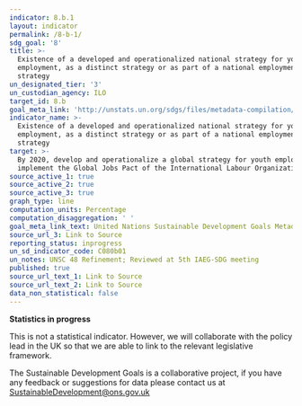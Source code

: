 ```yaml
---
indicator: 8.b.1
layout: indicator
permalink: /8-b-1/
sdg_goal: '8'
title: >-
  Existence of a developed and operationalized national strategy for youth
  employment, as a distinct strategy or as part of a national employment
  strategy
un_designated_tier: '3'
un_custodian_agency: ILO
target_id: 8.b
goal_meta_link: 'http://unstats.un.org/sdgs/files/metadata-compilation/Metadata-Goal-8.pdf'
indicator_name: >-
  Existence of a developed and operationalized national strategy for youth
  employment, as a distinct strategy or as part of a national employment
  strategy
target: >-
  By 2020, develop and operationalize a global strategy for youth employment and
  implement the Global Jobs Pact of the International Labour Organization
source_active_1: true
source_active_2: true
source_active_3: true
graph_type: line
computation_units: Percentage
computation_disaggregation: ' '
goal_meta_link_text: United Nations Sustainable Development Goals Metadata (pdf 525kB)
source_url_3: Link to Source
reporting_status: inprogress
un_sd_indicator_code: C080b01
un_notes: UNSC 48 Refinement; Reviewed at 5th IAEG-SDG meeting
published: true
source_url_text_1: Link to Source
source_url_text_2: Link to Source
data_non_statistical: false
---
```

**Statistics in progress**               

This is not a statistical indicator. However, we will collaborate with the policy lead in the UK so that we are able to link to the relevant legislative framework.

The Sustainable Development Goals is a collaborative project, if you have any feedback or suggestions for data please contact us at <SustainableDevelopment@ons.gov.uk>
